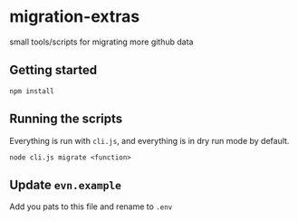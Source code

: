# migration-extras
small tools/scripts for migrating more github data


## Getting started

```
npm install
```

## Running the scripts

Everything is run with `cli.js`, and everything is in dry run mode by default. 

```
node cli.js migrate <function> 
```

## Update `evn.example`

Add you pats to this file and rename to `.env`
